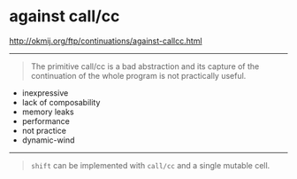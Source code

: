 # against call/cc

http://okmij.org/ftp/continuations/against-callcc.html

---

> The primitive call/cc is a bad abstraction and its capture of the continuation
> of the whole program is not practically useful.

- inexpressive
- lack of composability
- memory leaks
- performance
- not practice
- dynamic-wind

---

> `shift` can be implemented with `call/cc` and a single mutable cell.
